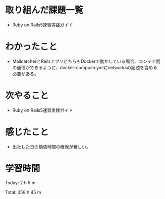 # 取り組んだ課題一覧
- Ruby on Rails5速習実践ガイド

# わかったこと
- MailcatcherとRailsアプリどちらもDockerで動かしている場合、コンテナ間の通信ができるように、docker-compose.ymlにnetworksの記述を含める必要がある。

# 次やること
- Ruby on Rails5速習実践ガイド

# 感じたこと
- 出社した日の勉強時間の確保が難しい。

# 学習時間
Today: 2 h 5 m

Total: 358 h 45 m
